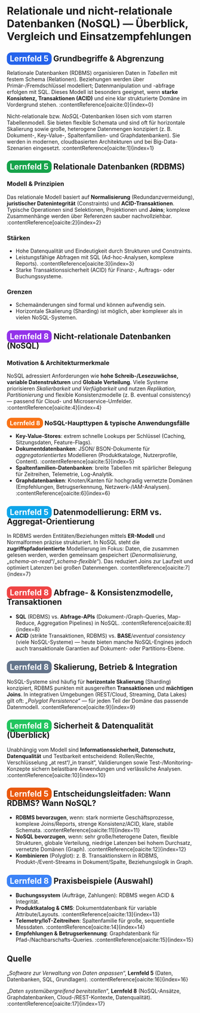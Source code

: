 <h1>Relationale und nicht-relationale Datenbanken (NoSQL) — Überblick, Vergleich und Einsatzempfehlungen</h1>

<h2>
  <span style="background-color:#2563eb; color:white; padding:4px 8px; border-radius:12px;">Lernfeld 5</span>
  Grundbegriffe & Abgrenzung
</h2>
<p>Relationale Datenbanken (RDBMS) organisieren Daten in <em>Tabellen</em> mit festem Schema (Relationen). Beziehungen werden über Primär-/Fremdschlüssel modelliert; Datenmanipulation und -abfrage erfolgen mit SQL. Dieses Modell ist besonders geeignet, wenn <strong>starke Konsistenz, Transaktionen (ACID)</strong> und eine klar strukturierte Domäne im Vordergrund stehen. :contentReference[oaicite:0]{index=0}</p>
<p>Nicht-relationale bzw. <em>NoSQL</em>-Datenbanken lösen sich vom starren Tabellenmodell. Sie bieten flexible Schemata und sind oft für horizontale Skalierung sowie große, heterogene Datenmengen konzipiert (z. B. Dokument-, Key-Value-, Spaltenfamilien- und Graphdatenbanken). Sie werden in modernen, cloudbasierten Architekturen und bei Big-Data-Szenarien eingesetzt. :contentReference[oaicite:1]{index=1}</p>

<h2>
  <span style="background-color:#16a34a; color:white; padding:4px 8px; border-radius:12px;">Lernfeld 5</span>
  Relationale Datenbanken (RDBMS)
</h2>
<h3>Modell & Prinzipien</h3>
<p>Das relationale Modell basiert auf <strong>Normalisierung</strong> (Redundanzvermeidung), <strong>juristischer Datenintegrität</strong> (Constraints) und <strong>ACID-Transaktionen</strong>. Typische Operationen sind Selektionen, Projektionen und <strong>Joins</strong>; komplexe Zusammenhänge werden über Referenzen sauber nachvollziehbar. :contentReference[oaicite:2]{index=2}</p>
<h3>Stärken</h3>
<ul>
  <li>Hohe Datenqualität und Eindeutigkeit durch Strukturen und Constraints.</li>
  <li>Leistungsfähige Abfragen mit SQL (Ad-hoc-Analysen, komplexe Reports). :contentReference[oaicite:3]{index=3}</li>
  <li>Starke Transaktionssicherheit (ACID) für Finanz-, Auftrags- oder Buchungssysteme.</li>
</ul>
<h3>Grenzen</h3>
<ul>
  <li>Schemaänderungen sind formal und können aufwendig sein.</li>
  <li>Horizontale Skalierung (Sharding) ist möglich, aber komplexer als in vielen NoSQL-Systemen.</li>
</ul>

<h2>
  <span style="background-color:#9333ea; color:white; padding:4px 8px; border-radius:12px;">Lernfeld 8</span>
  Nicht-relationale Datenbanken (NoSQL)
</h2>
<h3>Motivation & Architekturmerkmale</h3>
<p>NoSQL adressiert Anforderungen wie <strong>hohe Schreib-/Lesezuwächse, variable Datenstrukturen</strong> und <strong>Globale Verteilung</strong>. Viele Systeme priorisieren <em>Skalierbarkeit und Verfügbarkeit</em> und nutzen <em>Replikation, Partitionierung</em> und flexible Konsistenzmodelle (z. B. eventual consistency) — passend für Cloud- und Microservice-Umfelder. :contentReference[oaicite:4]{index=4}</p>

<h3>
  <span style="background-color:#f97316; color:white; padding:4px 8px; border-radius:12px;">Lernfeld 8</span>
  NoSQL-Haupttypen & typische Anwendungsfälle
</h3>
<ul>
  <li><strong>Key-Value-Stores</strong>: extrem schnelle Lookups per Schlüssel (Caching, Sitzungsdaten, Feature-Flags).</li>
  <li><strong>Dokumentdatenbanken</strong>: JSON/ BSON-Dokumente für <em>aggregatorientiertes</em> Modellieren (Produktkataloge, Nutzerprofile, Content). :contentReference[oaicite:5]{index=5}</li>
  <li><strong>Spaltenfamilien-Datenbanken</strong>: breite Tabellen mit spärlicher Belegung für Zeitreihen, Telemetrie, Log-Analytik.</li>
  <li><strong>Graphdatenbanken</strong>: Knoten/Kanten für hochgradig vernetzte Domänen (Empfehlungen, Betrugserkennung, Netzwerk-/IAM-Analysen). :contentReference[oaicite:6]{index=6}</li>
</ul>

<h2>
  <span style="background-color:#0ea5e9; color:white; padding:4px 8px; border-radius:12px;">Lernfeld 5</span>
  Datenmodellierung: ERM vs. Aggregat-Orientierung
</h2>
<p>In RDBMS werden Entitäten/Beziehungen mittels <strong>ER-Modell</strong> und Normalformen präzise strukturiert. In NoSQL steht die <strong>zugriffspfadorientierte</strong> Modellierung im Fokus: Daten, die zusammen gelesen werden, werden gemeinsam gespeichert (<em>Denormalisierung</em>, „<em>schema-on-read</em>“/„<em>schema-flexible</em>“). Das reduziert Joins zur Laufzeit und optimiert Latenzen bei großen Datenmengen. :contentReference[oaicite:7]{index=7}</p>

<h2>
  <span style="background-color:#ef4444; color:white; padding:4px 8px; border-radius:12px;">Lernfeld 8</span>
  Abfrage- & Konsistenzmodelle, Transaktionen
</h2>
<ul>
  <li><strong>SQL</strong> (RDBMS) vs. <strong>Abfrage-APIs</strong> (Dokument-/Graph-Queries, Map-Reduce, Aggregation Pipelines) in NoSQL. :contentReference[oaicite:8]{index=8}</li>
  <li><strong>ACID</strong> (strikte Transaktionen, RDBMS) vs. <strong>BASE</strong>/<em>eventual consistency</em> (viele NoSQL-Systeme) — heute bieten manche NoSQL-Engines jedoch auch transaktionale Garantien auf Dokument- oder Partitions-Ebene.</li>
</ul>

<h2>
  <span style="background-color:#64748b; color:white; padding:4px 8px; border-radius:12px;">Lernfeld 8</span>
  Skalierung, Betrieb & Integration
</h2>
<p>NoSQL-Systeme sind häufig für <strong>horizontale Skalierung</strong> (Sharding) konzipiert, RDBMS punkten mit ausgereiften <strong>Transaktionen</strong> und <strong>mächtigen Joins</strong>. In integrativen Umgebungen (REST/Cloud, Streaming, Data Lakes) gilt oft: <em>„Polyglot Persistence“</em> — für jeden Teil der Domäne das passende Datenmodell. :contentReference[oaicite:9]{index=9}</p>

<h2>
  <span style="background-color:#22c55e; color:white; padding:4px 8px; border-radius:12px;">Lernfeld 8</span>
  Sicherheit & Datenqualität (Überblick)
</h2>
<p>Unabhängig vom Modell sind <strong>Informationssicherheit, Datenschutz, Datenqualität</strong> und Testbarkeit entscheidend: Rollen/Rechte, Verschlüsselung „at rest“/„in transit“, Validierungen sowie Test-/Monitoring-Konzepte sichern belastbare Anwendungen und verlässliche Analysen. :contentReference[oaicite:10]{index=10}</p>

<h2>
  <span style="background-color:#ea580c; color:white; padding:4px 8px; border-radius:12px;">Lernfeld 5</span>
  Entscheidungsleitfaden: Wann RDBMS? Wann NoSQL?
</h2>
<ul>
  <li><strong>RDBMS bevorzugen</strong>, wenn: stark normierte Geschäftsprozesse, komplexe Joins/Reports, strenge Konsistenz/ACID, klare, stabile Schemata. :contentReference[oaicite:11]{index=11}</li>
  <li><strong>NoSQL bevorzugen</strong>, wenn: sehr große/heterogene Daten, flexible Strukturen, globale Verteilung, niedrige Latenzen bei hohem Durchsatz, vernetzte Domänen (Graph). :contentReference[oaicite:12]{index=12}</li>
  <li><strong>Kombinieren</strong> (Polyglot): z. B. Transaktionskern in RDBMS, Produkt-/Event-Streams in Dokument/Spalte, Beziehungslogik in Graph.</li>
</ul>

<h2>
  <span style="background-color:#3b82f6; color:white; padding:4px 8px; border-radius:12px;">Lernfeld 8</span>
  Praxisbeispiele (Auswahl)
</h2>
<ul>
  <li><strong>Buchungssystem</strong> (Aufträge, Zahlungen): RDBMS wegen ACID & Integrität.</li>
  <li><strong>Produktkatalog & CMS</strong>: Dokumentdatenbank für variable Attribute/Layouts. :contentReference[oaicite:13]{index=13}</li>
  <li><strong>Telemetry/IoT-Zeitreihen</strong>: Spaltenfamilie für große, sequentielle Messdaten. :contentReference[oaicite:14]{index=14}</li>
  <li><strong>Empfehlungen & Betrugserkennung</strong>: Graphdatenbank für Pfad-/Nachbarschafts-Queries. :contentReference[oaicite:15]{index=15}</li>
</ul>

<h2>Quelle</h2>
<p>„<em>Software zur Verwaltung von Daten anpassen</em>“, <strong>Lernfeld 5</strong> (Daten, Datenbanken, SQL, Grundlagen). :contentReference[oaicite:16]{index=16}</p>
<p>„<em>Daten systemübergreifend bereitstellen</em>“, <strong>Lernfeld 8</strong> (NoSQL-Ansätze, Graphdatenbanken, Cloud-/REST-Kontexte, Datenqualität). :contentReference[oaicite:17]{index=17}</p>
